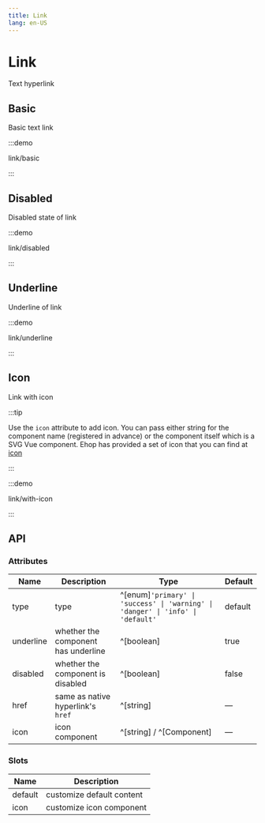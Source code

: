 ```yaml
---
title: Link
lang: en-US
---
```


# Link

Text hyperlink

## Basic

Basic text link

:::demo

link/basic

:::

## Disabled

Disabled state of link

:::demo

link/disabled

:::

## Underline

Underline of link

:::demo

link/underline

:::

## Icon

Link with icon

:::tip

Use the `icon` attribute to add icon. You can pass either string for the component name (registered in advance) or the component itself which is a SVG Vue component. Ehop has provided a set of icon that you can find at [icon](/en-US/component/icon)

:::

:::demo

link/with-icon

:::

## API

### Attributes

| Name      | Description                         | Type                                                                            | Default |
| --------- | ----------------------------------- | ------------------------------------------------------------------------------- | ------- |
| type      | type                                | ^[enum]`'primary' \| 'success' \| 'warning' \| 'danger' \| 'info' \| 'default'` | default |
| underline | whether the component has underline | ^[boolean]                                                                      | true    |
| disabled  | whether the component is disabled   | ^[boolean]                                                                      | false   |
| href      | same as native hyperlink's `href`   | ^[string]                                                                       | —       |
| icon      | icon component                      | ^[string] / ^[Component]                                                        | —       |

### Slots

| Name    | Description               |
| ------- | ------------------------- |
| default | customize default content |
| icon    | customize icon component  |

